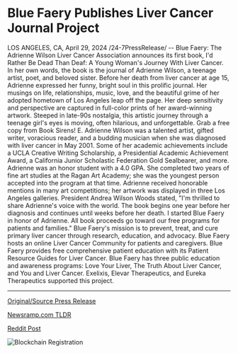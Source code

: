 # Blue Faery Publishes Liver Cancer Journal Project

LOS ANGELES, CA, April 29, 2024 /24-7PressRelease/ -- Blue Faery: The Adrienne Wilson Liver Cancer Association announces its first book, I'd Rather Be Dead Than Deaf: A Young Woman's Journey With Liver Cancer. In her own words, the book is the journal of Adrienne Wilson, a teenage artist, poet, and beloved sister. Before her death from liver cancer at age 15, Adrienne expressed her funny, bright soul in this prolific journal. Her musings on life, relationships, music, love, and the beautiful grime of her adopted hometown of Los Angeles leap off the page. Her deep sensitivity and perspective are captured in full-color prints of her award-winning artwork. Steeped in late-90s nostalgia, this artistic journey through a teenage girl's eyes is moving, often hilarious, and unforgettable. Grab a free copy from Book Sirens!  E. Adrienne Wilson was a talented artist, gifted writer, voracious reader, and a budding musician when she was diagnosed with liver cancer in May 2001. Some of her academic achievements include a UCLA Creative Writing Scholarship, a Presidential Academic Achievement Award, a California Junior Scholastic Federation Gold Sealbearer, and more. Adrienne was an honor student with a 4.0 GPA. She completed two years of fine art studies at the Ragan Art Academy; she was the youngest person accepted into the program at that time. Adrienne received honorable mentions in many art competitions; her artwork was displayed in three Los Angeles galleries.  President Andrea Wilson Woods stated, "I'm thrilled to share Adrienne's voice with the world. The book begins one year before her diagnosis and continues until weeks before her death. I started Blue Faery in honor of Adrienne. All book proceeds go toward our free programs for patients and families."  Blue Faery's mission is to prevent, treat, and cure primary liver cancer through research, education, and advocacy. Blue Faery hosts an online Liver Cancer Community for patients and caregivers. Blue Faery provides free comprehensive patient education with its Patient Resource Guides for Liver Cancer. Blue Faery has three public education and awareness programs: Love Your Liver, The Truth About Liver Cancer, and You and Liver Cancer.  Exelixis, Elevar Therapeutics, and Eureka Therapeutics supported this project. 

---

[Original/Source Press Release](https://www.24-7pressrelease.com/press-release/510119/blue-faery-publishes-liver-cancer-journal-project)
                    

[Newsramp.com TLDR](None) 



[Reddit Post](https://www.reddit.com/r/HealthCareNewsInfo/comments/1cfss1k/blue_faery_releases_touching_book_by_teen_cancer/) 



![Blockchain Registration](https://cdn.newsramp.app/24-7PressRelease/qrcode/244/29/jinxO2jQ.webp)